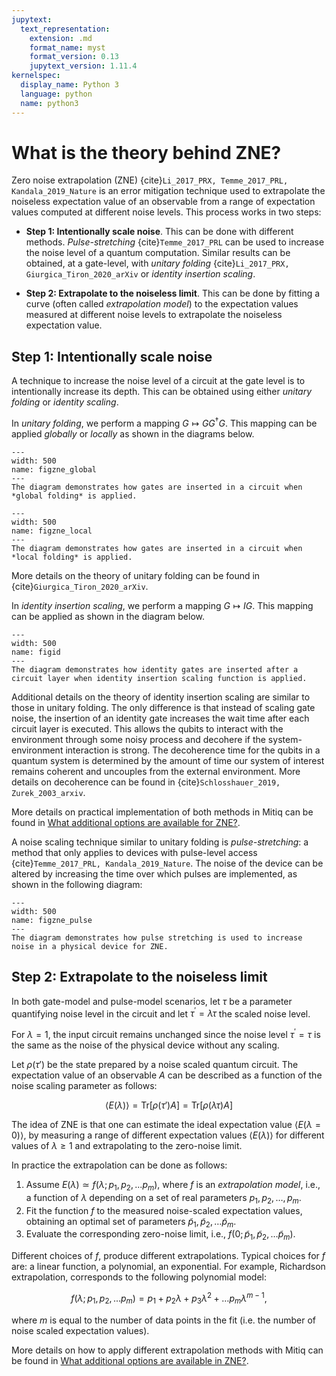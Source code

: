 ```yaml
---
jupytext:
  text_representation:
    extension: .md
    format_name: myst
    format_version: 0.13
    jupytext_version: 1.11.4
kernelspec:
  display_name: Python 3
  language: python
  name: python3
---
```



# What is the theory behind ZNE?

Zero noise extrapolation (ZNE) {cite}`Li_2017_PRX, Temme_2017_PRL, Kandala_2019_Nature` is an error
mitigation technique used to extrapolate the noiseless expectation value of an
observable from a range of expectation values computed at different noise levels.
This process works in two steps:

- **Step 1: Intentionally scale noise**. This can be done with different methods.
*Pulse-stretching* {cite}`Temme_2017_PRL` can be used to increase the noise level
of a quantum computation. Similar results can be obtained, at a gate-level, with *unitary folding*
{cite}`Li_2017_PRX, Giurgica_Tiron_2020_arXiv` or *identity insertion scaling*.

- **Step 2: Extrapolate to the noiseless limit**. This can be done by
fitting a curve (often called *extrapolation model*) to the expectation values measured at different noise levels
to extrapolate the noiseless expectation value.

## Step 1: Intentionally scale noise

A technique to increase the noise level of a circuit at the gate level is to intentionally increase its depth.
This can be obtained using either *unitary folding* or *identity scaling*.

In *unitary folding*, we perform a mapping $G \mapsto G G^\dagger G$.
This mapping can be applied *globally* or *locally* as shown in the diagrams below.

```{figure} ../img/zne_global_folding.png
---
width: 500
name: figzne_global
---
The diagram demonstrates how gates are inserted in a circuit when *global folding* is applied.
```

```{figure} ../img/zne_local_folding.png
---
width: 500
name: figzne_local
---
The diagram demonstrates how gates are inserted in a circuit when *local folding* is applied.
```

More details on the theory of unitary folding can be found in {cite}`Giurgica_Tiron_2020_arXiv`.

In *identity insertion scaling*, we perform a mapping $G \mapsto I G$.
This mapping can be applied as shown in the diagram below.

```{figure} ../img/zne_id_scaling_layers.png
---
width: 500
name: figid
---
The diagram demonstrates how identity gates are inserted after a circuit layer when identity insertion scaling function is applied.
```

Additional details on the theory of identity insertion scaling are similar to those in unitary folding. The only difference
is that instead of scaling gate noise, the insertion of an identity gate increases the wait time after each circuit layer is executed. This allows the qubits to interact with the environment through some noisy process and decohere if the system-environment interaction is strong. The decoherence time for the qubits in a quantum system is determined by the amount of time our system of interest remains coherent and uncouples from the external environment. More details on decoherence can be found in {cite}`Schlosshauer_2019, Zurek_2003_arxiv`.

More details on practical implementation of both methods in Mitiq can be found in
[What additional options are available for ZNE?](zne-3-options.md).

A noise scaling technique similar to unitary folding is *pulse-stretching*: a method that only applies to
devices with pulse-level access {cite}`Temme_2017_PRL, Kandala_2019_Nature`.
The noise of the device can be altered by increasing the time over which pulses
are implemented, as shown in the following diagram:

```{figure} ../img/zne_pulse_stretching.png
---
width: 500
name: figzne_pulse
---
The diagram demonstrates how pulse stretching is used to increase noise in a physical device for ZNE.
```

## Step 2: Extrapolate to the noiseless limit

In both gate-model and pulse-model scenarios, let $\tau$ be a parameter quantifying
noise level in the circuit and let $\tau^\prime = \lambda \tau$ the scaled noise level.

For $\lambda = 1$, the input circuit remains unchanged
since the noise level $\tau^\prime = \tau$ is the same as the noise of the physical device without
any scaling.

Let $\rho(\tau')$ be the state prepared by a noise scaled quantum circuit. The expectation
value of an observable $A$ can be described as a function of the noise scaling parameter as follows:

$$
\langle E(\lambda) \rangle = \text{Tr}[\rho(\tau') A] = \text{Tr}[\rho(\lambda \tau) A]
$$

The idea of ZNE is that one can estimate the ideal expectation value $\langle E(\lambda=0) \rangle$, by measuring a range of different
expectation values $\langle E(\lambda) \rangle$ for different values of $\lambda \ge 1$ and extrapolating
to the zero-noise limit.

In practice the extrapolation can be done as follows:

  1) Assume $E(\lambda)\simeq f(\lambda; p_1, p_2, ... p_m)$, where $f$ is an *extrapolation model*, i.e., a function
  of $\lambda$ depending on a set of real parameters $p_1, p_2, \dots, p_m$.
  2) Fit the function $f$ to the measured noise-scaled expectation values, obtaining an optimal set of
  parameters $\tilde p_1, \tilde p_2, \dots \tilde p_m$.
  3) Evaluate the corresponding zero-noise limit, i.e., $f(0; \tilde p_1, \tilde p_2, \dots \tilde p_m)$.

Different choices of $f$, produce different extrapolations. Typical choices for $f$ are: a linear function, a polynomial, an exponential.
For example, Richardson extrapolation, corresponds to the following polynomial model:

$$
f(\lambda; p_1, p_2, ... p_m) = p_1 + p_2 \lambda + p_3 \lambda^2 + \dots p_m \lambda^{m-1},
$$

where $m$ is equal to the number of data points in the fit (i.e. the number of noise scaled expectation values).

More details on how to apply different extrapolation methods with Mitiq can be found in [What additional options
are available in ZNE?](zne-3-options.md).
